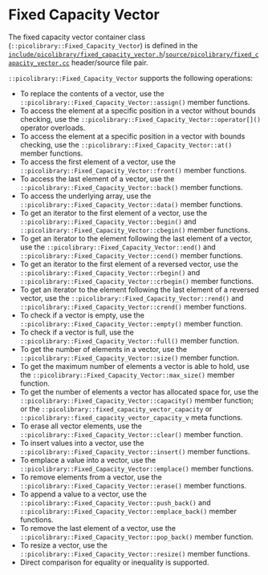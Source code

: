 # Fixed Capacity Vector
The fixed capacity vector container class (`::picolibrary::Fixed_Capacity_Vector`) is
defined in the
[`include/picolibrary/fixed_capacity_vector.h`](https://github.com/apcountryman/picolibrary/blob/main/include/picolibrary/fixed_capacity_vector.h)/[`source/picolibrary/fixed_capacity_vector.cc`](https://github.com/apcountryman/picolibrary/blob/main/source/picolibrary/fixed_capacity_vector.cc)
header/source file pair.

`::picolibrary::Fixed_Capacity_Vector` supports the following operations:
- To replace the contents of a vector, use the
  `::picolibrary::Fixed_Capacity_Vector::assign()` member functions.
- To access the element at a specific position in a vector without bounds checking, use
  the `::picolibrary::Fixed_Capacity_Vector::operator[]()` operator overloads.
- To access the element at a specific position in a vector with bounds checking, use the
  `::picolibrary::Fixed_Capacity_Vector::at()` member functions.
- To access the first element of a vector, use the
  `::picolibrary::Fixed_Capacity_Vector::front()` member functions.
- To access the last element of a vector, use the
  `::picolibrary::Fixed_Capacity_Vector::back()` member functions.
- To access the underlying array, use the `::picolibrary::Fixed_Capacity_Vector::data()`
  member functions.
- To get an iterator to the first element of a vector, use the
  `::picolibrary::Fixed_Capacity_Vector::begin()` and
  `::picolibrary::Fixed_Capacity_Vector::cbegin()` member functions.
- To get an iterator to the element following the last element of a vector, use the
  `::picolibrary::Fixed_Capacity_Vector::end()` and
  `::picolibrary::Fixed_Capacity_Vector::cend()` member functions.
- To get an iterator to the first element of a reversed vector, use the
  `::picolibrary::Fixed_Capacity_Vector::rbegin()` and
  `::picolibrary::Fixed_Capacity_Vector::crbegin()` member functions.
- To get an iterator to the element following the last element of a reversed vector, use
  the `::picolibrary::Fixed_Capacity_Vector::rend()` and
  `::picolibrary::Fixed_Capacity_Vector::crend()` member functions.
- To check if a vector is empty, use the `::picolibrary::Fixed_Capacity_Vector::empty()`
  member function.
- To check if a vector is full, use the `::picolibrary::Fixed_Capacity_Vector::full()`
  member function.
- To get the number of elements in a vector, use the
  `::picolibrary::Fixed_Capacity_Vector::size()` member function.
- To get the maximum number of elements a vector is able to hold, use the
  `::picolibrary::Fixed_Capacity_Vector::max_size()` member function.
- To get the number of elements a vector has allocated space for, use the
  `::picolibrary::Fixed_Capacity_Vector::capacity()` member function; or the
  `::picolibrary::fixed_capacity_vector_capacity` or
  `::picolibrary::fixed_capacity_vector_capacity_v` meta functions.
- To erase all vector elements, use the `::picolibrary::Fixed_Capacity_Vector::clear()`
  member function.
- To insert values into a vector, use the `::picolibrary::Fixed_Capacity_Vector::insert()`
  member functions.
- To emplace a value into a vector, use the
  `::picolibrary::Fixed_Capacity_Vector::emplace()` member functions.
- To remove elements from a vector, use the
  `::picolibrary::Fixed_Capacity_Vector::erase()` member functions.
- To append a value to a vector, use the
  `::picolibrary::Fixed_Capacity_Vector::push_back()` and
  `::picolibrary::Fixed_Capacity_Vector::emplace_back()` member functions.
- To remove the last element of a vector, use the
  `::picolibrary::Fixed_Capacity_Vector::pop_back()` member function.
- To resize a vector, use the `::picolibrary::Fixed_Capacity_Vector::resize()` member
  functions.
- Direct comparison for equality or inequality is supported.
